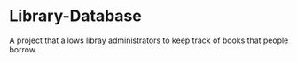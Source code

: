 # Library-Database
A project that allows libray administrators to keep track of books that people borrow.
